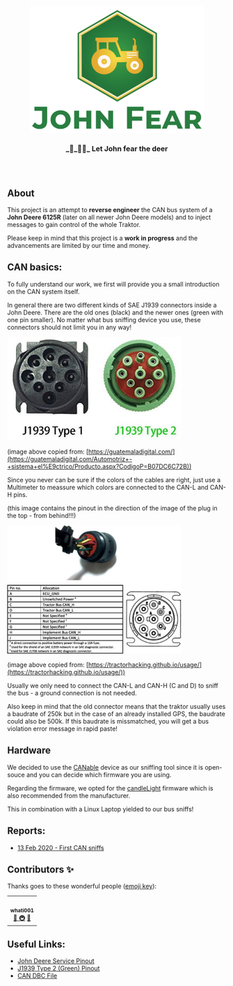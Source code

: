 <p align="center">
  <img width="400" src="assets/logo.png">
  <h3 align="center">_🦌_🚜💨_ Let John fear the deer</h3>
</p>
<br><br>

## About
This project is an attempt to **reverse engineer** the CAN bus system of a **John Deere 6125R** (later on all newer John Deere models) and to inject messages to gain control of the whole Traktor.

Please keep in mind that this project is a **work in progress** and the advancements are limited by our time and money.

## CAN basics:
To fully understand our work, we first will provide you a small introduction on the CAN system itself.

In general there are two different kinds of SAE J1939 connectors inside a John Deere. There are the old ones (black) and the newer ones (green with one pin smaller). No matter what bus sniffing device you use, these connectors should not limit you in any way!

<img width="400" src="assets/j1939.jpg">  

(image above copied from: [https://guatemaladigital.com/](https://guatemaladigital.com/Automotriz+-+sistema+el%E9ctrico/Producto.aspx?CodigoP=B07DC6C72B))


Since you never can be sure if the colors of the cables are right, just use a Multimeter to meassure which colors are connected to the CAN-L and CAN-H pins.

(this image contains the pinout in the direction of the image of the plug in the top - from behind!!!)  

<img width="400" src="assets/canPinout.jpg">  

(image above copied from: [https://tractorhacking.github.io/usage/](https://tractorhacking.github.io/usage/))

Usually we only need to connect the CAN-L and CAN-H (C and D) to sniff the bus - a ground connection is not needed.

Also keep in mind that the old connector means that the traktor usually uses a baudrate of 250k but in the case of an already installed GPS, the baudrate could also be 500k. If this baudrate is missmatched, you will get a bus violation error message in rapid paste!

## Hardware
We decided to use the [CANable](https://canable.io) device as our sniffing tool since it is open-souce and you can decide which firmware you are using.

Regarding the firmware, we opted for the [candleLight](https://github.com/normaldotcom/candleLight_fw) firmware which is also recommended from the manufacturer.

This in combination with a Linux Laptop yielded to our bus sniffs!

## Reports:

* [13 Feb 2020 - First CAN sniffs](reports/13Feb2020/13Feb2020.md)

## Contributors ✨

Thanks goes to these wonderful people ([emoji key](https://allcontributors.org/docs/en/emoji-key)):

<!-- ALL-CONTRIBUTORS-LIST:START - Do not remove or modify this section -->
<!-- prettier-ignore-start -->
<!-- markdownlint-disable -->
<table>
  <tr>
    <td align="center"><a href="https://github.com/whati001"><img src="https://avatars3.githubusercontent.com/u/16085873?s=460&v=4" width="100px;" alt=""/><br /><sub><b>whati001</b></sub></a><br /><a href="#question" title="Answering Questions">💬 </a><a href="#infrastructure" title="Infrastructure (Hosting, Build-Tools, etc)">🚇</a> <a href="#maintenance" title="Maintenance">🚧</a></td>
  </tr>
</table>

<!-- markdownlint-enable -->
<!-- prettier-ignore-end -->
<!-- ALL-CONTRIBUTORS-LIST:END -->

## Useful Links:
* [John Deere Service Pinout](https://obdii365.blogspot.com/2017/03/john-deere-service-edl-7215r-9-pin-cable-pinout.html)
* [J1939 Type 2 (Green) Pinout](https://obd2allinone.com/products/j1939-t2adap.asp)
* [CAN DBC File](https://www.csselectronics.com/screen/page/dbc-database-can-bus-conversion-wireshark-j1939-example/language/en)
